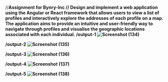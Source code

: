 //<b>Assignment for Bynry-Inc <b>//
Design and implement a web application using the Angular or React framework
that allows users to view a list of profiles and interactively explore the addresses
of each profile on a map. The application aims to provide an intuitive and
user-friendly way to navigate through profiles and visualise the geographic
locations associated with each individual.
/output-1
![Screenshot (134)](https://github.com/user-attachments/assets/07a80842-4312-4a27-ab66-3e99192b2b26)

/output-2
![Screenshot (135)](https://github.com/user-attachments/assets/805869c8-cf8d-4cee-971e-487360818b2d)

/output-3
![Screenshot (136)](https://github.com/user-attachments/assets/7f87cf01-5abc-47d1-9a8c-acd1fca17c24)

/output-4
![Screenshot (137)](https://github.com/user-attachments/assets/d05993d9-e87e-4d46-8827-a8db34da26a1)

/output-5
![Screenshot (138)](https://github.com/user-attachments/assets/b5d926fb-c1a3-4c72-ac94-71169556a734)

